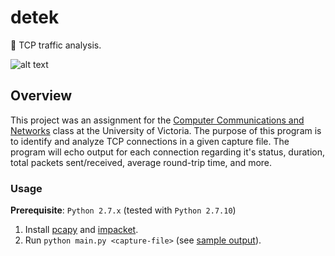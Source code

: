# detek
:vertical_traffic_light: TCP traffic analysis.

![alt text](https://github.com/williamgrosset/detek/blob/master/example.gif "detek")

## Overview
This project was an assignment for the [Computer Communications and Networks](https://github.com/williamgrosset/tweety/blob/master/csc361_p2.pdf) class at the University of Victoria. The purpose of this program is to identify and analyze TCP connections in a given capture file. The program will echo output for each connection regarding it's status, duration, total packets sent/received, average round-trip time, and more.

### Usage 
**Prerequisite**: `Python 2.7.x` (tested with `Python 2.7.10`)
1. Install [pcapy](https://github.com/CoreSecurity/pcapy) and [impacket](https://github.com/CoreSecurity/impacket).
2. Run `python main.py <capture-file>` (see [sample output](https://github.com/williamgrosset/detek/blob/master/sample_output_file.pdf)).
